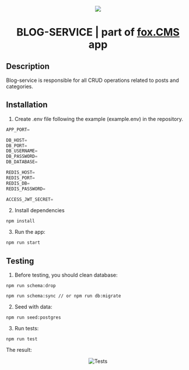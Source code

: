 <p align="center">
  <a href="https://github.com/TomaszTrebacz/nest-auth-graphql-redis/packages/541967"><img src="https://i.ibb.co/ZTYFkPF/api-gateway.png" />
  </a>
   <h1 align="center">BLOG-SERVICE | part of <a href="https://github.com/TomaszTrebacz/fox.CMS">fox.CMS</a> app</h1>
</p>

## Description

Blog-service is responsible for all CRUD operations related to posts and categories.

## Installation

1. Create .env file following the example (example.env) in the repository.

```ts
APP_PORT=

DB_HOST=
DB_PORT=
DB_USERNAME=
DB_PASSWORD=
DB_DATABASE=

REDIS_HOST=
REDIS_PORT=
REDIS_DB=
REDIS_PASSWORD=

ACCESS_JWT_SECRET=
```

2. Install dependencies

```
npm install
```

3. Run the app:

```ts
npm run start
```

## Testing

1. Before testing, you should clean database:

```
npm run schema:drop

npm run schema:sync // or npm run db:migrate
```

2. Seed with data:

```
npm run seed:postgres
```

3. Run tests:

```
npm run test
```

The result:

<p align="center">
<img src="https://i.ibb.co/wsR84gn/test.png" alt="Tests" />
</p>
